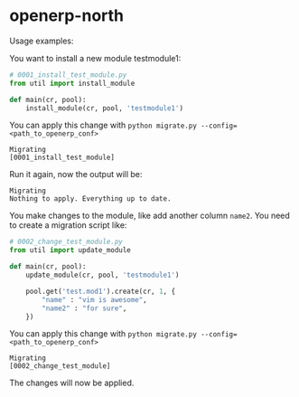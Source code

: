 
# openerp-north

Usage examples:

You want to install a new module testmodule1:

```python
# 0001_install_test_module.py
from util import install_module

def main(cr, pool):
    install_module(cr, pool, 'testmodule1')
```

You can apply this change with `python migrate.py --config=<path_to_openerp_conf>`

```
Migrating
[0001_install_test_module]
```

Run it again, now the output will be:

```
Migrating
Nothing to apply. Everything up to date.
```

You make changes to the module, like add another column `name2`. You need to create a migration script like:


```python
# 0002_change_test_module.py
from util import update_module

def main(cr, pool):
    update_module(cr, pool, 'testmodule1')

    pool.get('test.mod1').create(cr, 1, {
        "name" : "vim is awesome",
        "name2" : "for sure",
    })
```

You can apply this change with `python migrate.py --config=<path_to_openerp_conf>`

```
Migrating
[0002_change_test_module]
```

The changes will now be applied.
